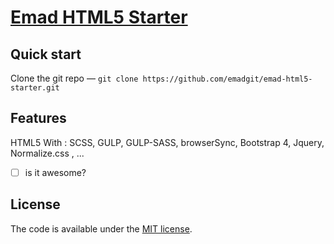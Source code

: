 # [Emad HTML5 Starter](https://emaddehnavi.com/)

## Quick start

 Clone the git repo — `git clone
   https://github.com/emadgit/emad-html5-starter.git`


## Features

HTML5 With : SCSS, GULP, GULP-SASS, browserSync, Bootstrap 4, Jquery, Normalize.css , ...
- [ ] is it awesome?


## License

The code is available under the [MIT license](LICENSE).
